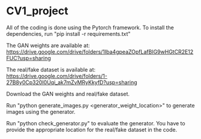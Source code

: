 # CV1_project

All of the coding is done using the Pytorch framework.
To install the dependencies, run "pip install -r requirements.txt"

The GAN weights are available at: https://drive.google.com/drive/folders/1Iba4gpeaZOpfLafBIG9wHGtCR2E12FUC?usp=sharing

The real/fake dataset is available at: https://drive.google.com/drive/folders/1-27B8y0Cp320I0Uqi_ak7mZvMRyKkyfD?usp=sharing

Download the GAN weights and real/fake dataset.

Run "python generate_images.py <generator_weight_location>" to generate images using the generator.

Run "python check_generator.py" to evaluate the generator. You have to provide the appropriate location for the real/fake dataset in the code.
